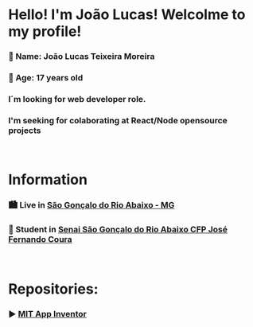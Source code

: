 # Hello! I'm João Lucas! Welcolme to my profile!
### :bust_in_silhouette: Name: João Lucas Teixeira Moreira
### :bust_in_silhouette: Age: 17 years old

### I´m looking for web developer role.

### I'm seeking for colaborating at React/Node opensource projects

<br>

# Information
### :cityscape: Live in [São Gonçalo do Rio Abaixo - MG](https://goo.gl/maps/EuYBAs4jLspRrbYNA)
### :book: Student in [Senai São Gonçalo do Rio Abaixo CFP José Fernando Coura](https://goo.gl/maps/r7xcXAuoZVSwBhbV9)

<br>

# Repositories:

### :arrow_forward: [MIT App Inventor](https://github.com/JLTM2022/MEUS_PROJETOS_NO_APP_INVENTOR)

